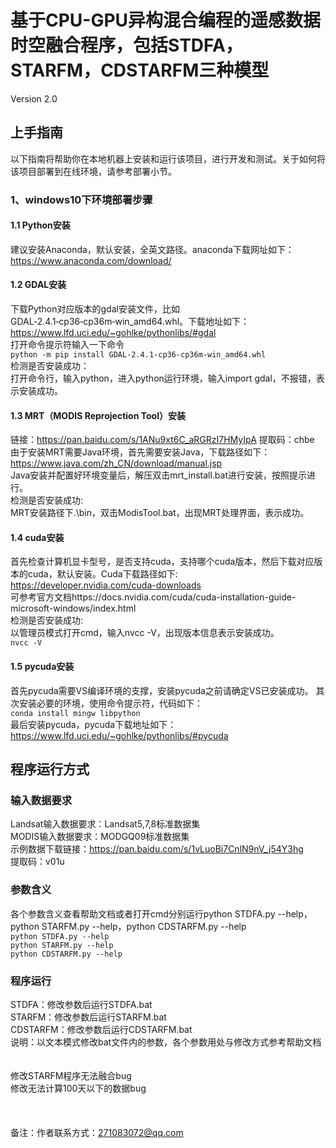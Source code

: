 # 基于CPU-GPU异构混合编程的遥感数据时空融合程序，包括STDFA，STARFM，CDSTARFM三种模型
Version 2.0

## 上手指南
以下指南将帮助你在本地机器上安装和运行该项目，进行开发和测试。关于如何将该项目部署到在线环境，请参考部署小节。<br>

### 1、windows10下环境部署步骤
#### 1.1 Python安装
建议安装Anaconda，默认安装，全英文路径。anaconda下载网址如下：<br>
https://www.anaconda.com/download/<br>

#### 1.2 GDAL安装
下载Python对应版本的gdal安装文件，比如GDAL‑2.4.1‑cp36‑cp36m‑win_amd64.whl。下载地址如下：<br>
https://www.lfd.uci.edu/~gohlke/pythonlibs/#gdal<br>
打开命令提示符输入一下命令<br>
`
python -m pip install GDAL‑2.4.1‑cp36‑cp36m‑win_amd64.whl
`<br>
检测是否安装成功：<br>
打开命令行，输入python，进入python运行环境，输入import gdal，不报错，表示安装成功。<br>

#### 1.3 MRT（MODIS Reprojection Tool）安装
链接：https://pan.baidu.com/s/1ANu9xt6C_aRGRzI7HMyIpA 提取码：chbe <br>
由于安装MRT需要Java环境，首先需要安装Java，下载路径如下：<br>
https://www.java.com/zh_CN/download/manual.jsp<br>
Java安装并配置好环境变量后，解压双击mrt_install.bat进行安装，按照提示进行。<br>
检测是否安装成功:<br>
MRT安装路径下.\bin，双击ModisTool.bat，出现MRT处理界面，表示成功。<br>

#### 1.4 cuda安装
首先检查计算机显卡型号，是否支持cuda，支持哪个cuda版本，然后下载对应版本的cuda，默认安装。Cuda下载路径如下:<br>
https://developer.nvidia.com/cuda-downloads<br>
可参考官方文档https://docs.nvidia.com/cuda/cuda-installation-guide-microsoft-windows/index.html<br>
检测是否安装成功:<br>
以管理员模式打开cmd，输入nvcc -V，出现版本信息表示安装成功。<br>
`
nvcc -V
`

#### 1.5 pycuda安装
首先pycuda需要VS编译环境的支撑，安装pycuda之前请确定VS已安装成功。
其次安装必要的环境，使用命令提示符，代码如下：<br>
`
conda install mingw libpython
`<br>
最后安装pycuda，pycuda下载地址如下：<br>
https://www.lfd.uci.edu/~gohlke/pythonlibs/#pycuda<br>


## 程序运行方式

### 输入数据要求
Landsat输入数据要求：Landsat5,7,8标准数据集<br>
MODIS输入数据要求：MODGQ09标准数据集<br>
示例数据下载链接：https://pan.baidu.com/s/1vLuoBi7CnlN9nV_j54Y3hg<br>
提取码：v01u<br>


### 参数含义
各个参数含义查看帮助文档或者打开cmd分别运行python STDFA.py --help，python STARFM.py --help，python CDSTARFM.py --help<br>
`
python STDFA.py --help
`<br>
`
python STARFM.py --help
`<br>
`
python CDSTARFM.py --help
`<br>

### 程序运行
STDFA：修改参数后运行STDFA.bat<br>
STARFM：修改参数后运行STARFM.bat<br>
CDSTARFM：修改参数后运行CDSTARFM.bat<br>
说明：以文本模式修改bat文件内的参数，各个参数用处与修改方式参考帮助文档<br>
<br>
<br>
修改STARFM程序无法融合bug<br>
修改无法计算100天以下的数据bug
<br>
<br>
<br>
<br>
备注：作者联系方式：271083072@qq.com
